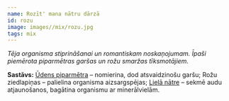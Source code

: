 ```yaml
---
name: Rozīt' mana nātru dārzā
id: rozu
image: images//mix/rozu.jpg
tags: mix
---
```

*Tēja organisma stiprināšanai un romantiskam noskaņojumam. Īpaši piemērota piparmētras garšas un rožu smaržas tīksmotājiem.*

**Sastāvs:**
<a href="/mono/#udens_piparmetra" target="_blank" rel="noopener noreferrer">Ūdens piparmētra</a> – nomierina, dod atsvaidzinošu garšu;
Rožu ziedlapiņas – palielina organisma aizsargspējas;
<a href="/mono/#liela_natre" target="_blank" rel="noopener noreferrer">Lielā nātre</a> – sekmē audu atjaunošanos, bagātina organismu ar minerālvielām.